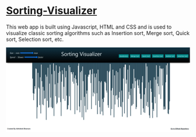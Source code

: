 # [Sorting-Visualizer](https://abhishekbhamare.github.io/Sorting-Visualizer/)
This web app is built using Javascript, HTML and CSS and is used to visualize classic sorting algorithms such as Insertion sort, Merge sort, Quick sort, Selection sort, etc.


![ss](https://github.com/AbhishekBhamare/Sorting-Visualizer/blob/AbhishekBhamare-patch-1/ss.png)
